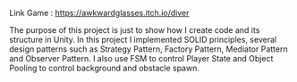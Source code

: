 Link Game : https://awkwardglasses.itch.io/diver

The purpose of this project is just to show how I create code and its structure in Unity. In this project I implemented SOLID principles, several design patterns such as Strategy Pattern, Factory Pattern, Mediator Pattern and Observer Pattern. I also use FSM to control Player State and Object Pooling to control background and obstacle spawn.
